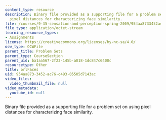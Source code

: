 ```yaml
---
content_type: resource
description: Binary file provided as a supporting file for a problem set on using
  pixel distances for characterizing face similarity.
file: /courses/9-35-sensation-and-perception-spring-2009/954aa8733452ac76c49305505d7143ac_orlFaces.mat
file_type: application/octet-stream
learning_resource_types:
- Assignments
license: https://creativecommons.org/licenses/by-nc-sa/4.0/
ocw_type: OCWFile
parent_title: Problem Sets
parent_type: CourseSection
parent_uid: ba1aa567-2f23-145b-a818-1dc847c6400c
resourcetype: Other
title: orlFaces
uid: 954aa873-3452-ac76-c493-05505d7143ac
video_files:
  video_thumbnail_file: null
video_metadata:
  youtube_id: null
---
```

Binary file provided as a supporting file for a problem set on using pixel distances for characterizing face similarity.